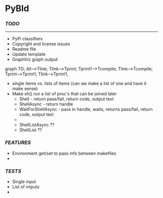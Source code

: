 # PyBld

### *TODO*
---
* PyPi classifiers
* Copyright and license issues
* Readme file
* Update template
* GraphViz graph output

graph TD;
    All-->Tlink;
    Tlink-->Tprint;
    Tprint1-->Tcompile;
    Tlink-->Tcompile;
    Tprint-->Tprint1;
    Tlink-->Tprint1;

* single items vs. lists of items (can we make a list of one and have it make sense)
* Make sh() run a list of proc's that can be joined later
  * Shell - return pass/fail, return code, output text
  * ShellAsync - return handle
  * WaitForShellAsync - pass in handle, waits, returns pass/fail, return code, output text
  * 
  * ShellListAsync ??
  * ShellList ??

### *FEATURES*
* Environment get/set to pass info between makefiles
* 
  
### *TESTS*
* Single input
* List of imputs
* 